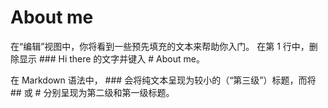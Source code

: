 # About me
在“编辑”视图中，你将看到一些预先填充的文本来帮助你入门。 在第 1 行中，删除显示 ### Hi there 的文字并键入 # About me。

在 Markdown 语法中， ### 会将纯文本呈现为较小的（“第三级”）标题，而将 ## 或 # 分别呈现为第二级和第一级标题。

<!--
**ZZH050505/ZZH050505** is a ✨ _special_ ✨ repository because its `README.md` (this file) appears on your GitHub profile.

Here are some ideas to get you started:

- 🔭 I’m currently working on ...
- 🌱 I’m currently learning ...
- 👯 I’m looking to collaborate on ...
- 🤔 I’m looking for help with ...
- 💬 Ask me about ...
- 📫 How to reach me: ...
- 😄 Pronouns: ...
- ⚡ Fun fact: ...
-->
